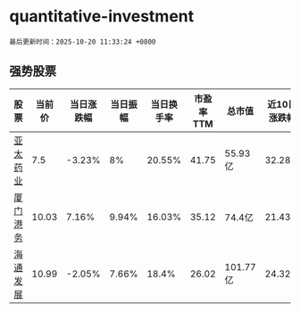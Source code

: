 # quantitative-investment

`最后更新时间：2025-10-20 11:33:24 +0800`

## 强势股票

|股票|当前价|当日涨跌幅|当日振幅|当日换手率|市盈率TTM|总市值|近10日涨跌幅|
|----|----|----|----|----|----|----|----|
|[亚太药业](https://xueqiu.com/S/SZ002370)|7.5|-3.23%|8%|20.55%|41.75|55.93亿|32.28%|
|[厦门港务](https://xueqiu.com/S/SZ000905)|10.03|7.16%|9.94%|16.03%|35.12|74.4亿|21.43%|
|[海通发展](https://xueqiu.com/S/SH603162)|10.99|-2.05%|7.66%|18.4%|26.02|101.77亿|24.32%|
